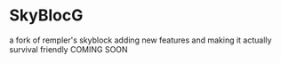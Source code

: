 # SkyBlocG
a fork of rempler's skyblock adding new features and making it actually survival friendly
COMING SOON
